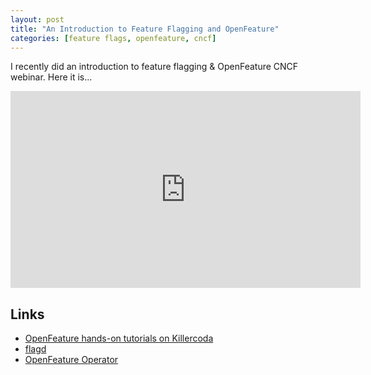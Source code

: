 ```yaml
---
layout: post
title: "An Introduction to Feature Flagging and OpenFeature"
categories: [feature flags, openfeature, cncf]
---
```


I recently did an introduction to feature flagging & OpenFeature CNCF webinar. Here it is...

<iframe width="560" height="315" src="https://www.youtube.com/embed/LTvTr6kp53Y" title="YouTube video player" frameborder="0" allow="accelerometer; autoplay; clipboard-write; encrypted-media; gyroscope; picture-in-picture; web-share" allowfullscreen></iframe>

## Links

- [OpenFeature hands-on tutorials on Killercoda](https://killercoda.com/open-feature)
- [flagd](https://github.com/open-feature/flagd)
- [OpenFeature Operator](https://github.com/open-feature/open-feature-operator)